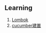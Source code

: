 ## Learning

1. [Lombok](https://medium.com/@program.walker1997/%E7%94%A8-lombok-%E8%AE%93%E7%A8%8B%E5%BC%8F%E7%A2%BC%E6%9B%B4%E7%B0%A1%E6%BD%94-8f5f1bc23d3e)
2. [cucumber建置](https://github.com/cucumber/cucumber-java-skeleton)
